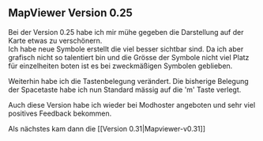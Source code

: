 ## MapViewer Version 0.25

Bei der Version 0.25 habe ich mir mühe gegeben die Darstellung auf der Karte etwas zu verschönern.  
Ich habe neue Symbole erstellt die viel besser sichtbar sind. Da ich aber grafisch nicht so talentiert bin und die Grösse der Symbole nicht viel Platz für einzelheiten boten ist es bei zweckmäßigen Symbolen geblieben.

Weiterhin habe ich die Tastenbelegung verändert. Die bisherige Belegung der Spacetaste habe ich nun Standard mässig auf die 'm' Taste verlegt.

Auch diese Version habe ich wieder bei Modhoster angeboten und sehr viel positives Feedback bekommen.

Als nächstes kam dann die [[Version 0.31|Mapviewer-v0.31]]